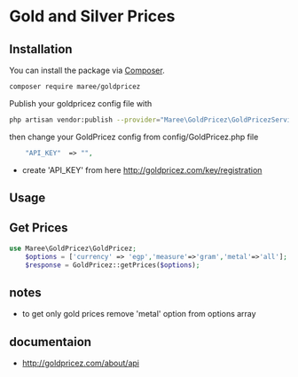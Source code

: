 # Gold and Silver Prices
## Installation

You can install the package via [Composer](https://getcomposer.org).

```bash
composer require maree/goldpricez
```
Publish your goldpricez config file with

```bash
php artisan vendor:publish --provider="Maree\GoldPricez\GoldPricezServiceProvider" --tag="GoldPricez"
```
then change your GoldPricez config from config/GoldPricez.php file
```php
    "API_KEY"  => "",
```
- create 'API_KEY' from here http://goldpricez.com/key/registration

## Usage

## Get Prices


```php
use Maree\GoldPricez\GoldPricez;
    $options = ['currency' => 'egp','measure'=>'gram','metal'=>'all'];
    $response = GoldPricez::getPrices($options); 

```
## notes
- to get only gold prices remove 'metal' option from options array 

## documentaion
- http://goldpricez.com/about/api
